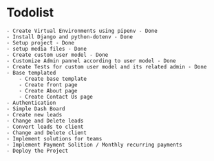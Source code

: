 # Todolist
    - Create Virtual Environments using pipenv - Done
    - Install Django and python-dotenv - Done
    - Setup project - Done
    - setup media files - Done
    - Create custom user model - Done
    - Customize Admin pannel according to user model - Done
    - Create Tests for custom user model and its related admin - Done
    - Base templated
        - Create base template
        - Create front page
        - Create About page
        - Create Contact Us page
    - Authentication
    - Simple Dash Board
    - Create new leads
    - Change and Delete leads
    - Convert leads to client 
    - Change and Delete client
    - Implement solutions for teams
    - Implement Payment Solition / Monthly recurring payments
    - Deploy the Project